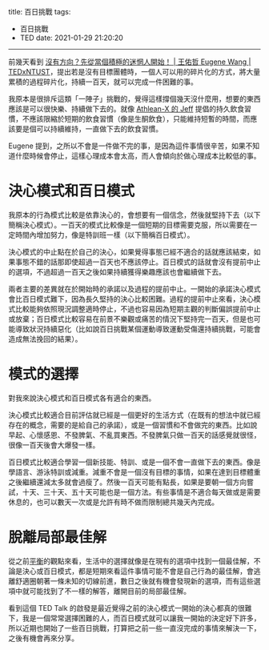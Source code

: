 title: 百日挑戰
tags:
  - 百日挑戰
  - TED
date: 2021-01-29 21:20:20
---

前幾天看到 [沒有方向？先從當個積極的迷惘人開始！ | 王佑哲 Eugene Wang | TEDxNTUST](https://www.youtube.com/watch?v=4FJEbzPhqq8)，提出若是沒有目標團體時，一個人可以用的碎片化的方式，將大量累積的過程碎片化，持續一百天，就可以完成一件困難的事。

我原本是很排斥這類「一陣子」挑戰的，覺得這樣撐個幾天沒什麼用，想要的東西應該是可以很快樂、持續做下去的。就像 [Athlean-X 的 Jeff](https://www.youtube.com/user/JDCav24) 提倡的持久飲食習慣，不應該限縮於短期的飲食習慣（像是生酮飲食），只能維持短暫的時間，而應該要是個可以持續維持，一直做下去的飲食習慣。

<!-- more -->

Eugene 提到，之所以不會是一件做不完的事，是因為這件事情很辛苦，如果不知道什麼時候會停止，這樣心理成本會太高，而人會傾向於做心理成本比較低的事。

# 決心模式和百日模式

我原本的行為模式比較是依靠決心的，會想要有一個信念，然後就堅持下去（以下簡稱決心模式）。一百天的模式比較像是一個短期的目標需要克服，所以需要在一定時間內增加努力，像是特訓班一樣（以下簡稱百日模式）。

決心模式的中止點在於自己的決心，如果覺得事態已經不適合的話就應該結束，如果事態不錯的話那即使超過一百天也不應該停止。百日模式的話就會沒有提前中止的選項，不過超過一百天之後如果持續獲得樂趣應該也會繼續做下去。

兩者主要的差異就在於開始時的承諾以及過程的提前中止。一開始的承諾決心模式會比百日模式難下，因為長久堅持的決心比較困難。過程的提前中止來看，決心模式比較能夠依照現況調整適時停止，不過也容易因為短期主觀的判斷偏誤提前中止或放棄；百日模式比較容易在前景不樂觀或痛苦的情況下堅持完一百天，但是也可能導致狀況持續惡化（比如說百日挑戰某個運動導致運動受傷還持續挑戰，可能會造成無法挽回的結果）。

# 模式的選擇

對我來說決心模式和百日模式各有適合的東西。

決心模式比較適合目前評估就已經是一個更好的生活方式（在既有的想法中就已經存在的概念，需要的是給自己的承諾），或是一個習慣和不會做完的東西。比如說早起、心懷感恩、不發脾氣、不亂買東西。不發脾氣只做一百天的話感覺就很怪，很像一百天後會大爆發一樣。

百日模式比較適合學習一個新技能、特訓、或是一個不會一直做下去的東西。像是學語言、游泳特訓或減重。減重不會是一個沒有目標的事情，如果在達到目標體重之後繼續還減太多就會過瘦了。然後一百天可能有點長，如果是要朝一個方向嘗試，十天、三十天、五十天可能也是一個方法。有些事情是不適合每天做或是需要休息的，也可以數天一次或是允許有時不做而限制總共幾天內完成。

# 脫離局部最佳解

從之前[平衡](https://blog.asoul.tw/2021/01/27/find-the-balance/)的觀點來看，生活中的選擇就像是在現有的選項中找到一個最佳解，不論是決心或百日模式，都是短期來看這件事情可能不會是自己行為的最佳解，會逃離舒適圈朝著一條未知的切線前進，數日之後就有機會發現新的選項，而有這些選項中就可能找到了不一樣的解答，離開目前的局部最佳解。

看到這個 TED Talk 的啟發是最近覺得之前的決心模式一開始的決心都真的很難下，我是一個常常選擇困難的人，而百日模式就可以讓我一開始的決定好下許多，所以近期也開始了一些百日挑戰，打算把之前一些一直沒完成的事情來解決一下，之後有機會再來分享。
